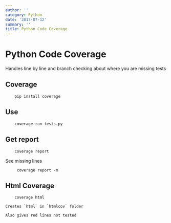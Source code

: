 ```yaml
---
author: ''
category: Python
date: '2017-07-12'
summary: ''
title: Python Code Coverage
---
```

# Python Code Coverage

Handles line by line and branch checking about where you are missing tests

## Coverage

        pip install coverage

## Use

        coverage run tests.py

## Get report

        coverage report

See missing lines

         coverage report -m

## Html Coverage

        coverage html

    Creates `html` in `htmlcov` folder

    Also gives red lines not tested